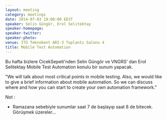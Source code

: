 ```yaml
---
layout: meeting
category: meetings
date: 2014-07-03 19:00:00 EEST
speaker: Selin Güngör, Erol Selitektay
speaker-homepage:
speaker-twitter:
speaker-photo: 
venue: ITÜ Teknokent ARI-3 Toplantı Salonu 4
title: Mobile Test Automation
---
```


Bu hafta bizlere CicekSepeti'nden Selin Güngör ve VNGRS' dan Erol Selitektay  Mobile Test Automation konulu bir sunum yapacak.

"We will talk about most critical points in mobile testing. Also, we would like to give a brief information about mobile automation. So we can discuss where and how you can start to create your own automation framework."

 Not : 
- Ramazana sebebiyle  sunumlar saat 7 de başlayıp saat 8 de bitecek.
Görüşmek üzereler...
